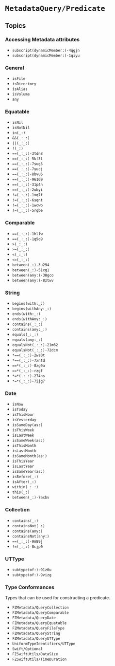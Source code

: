 # ``MetadataQuery/Predicate``

## Topics

### Accessing Metadata attributes

- ``subscript(dynamicMember:)-4qgjn``
- ``subscript(dynamicMember:)-1qiyu``

### General

- ``isFile``
- ``isDirectory``
- ``isAlias``
- ``isVolume``
- ``any``

### Equatable

- ``isNil``
- ``isNotNil``
- ``in(_:)``
- ``&&(_:_:)``
- ``||(_:_:)``
- ``!(_:)``
- ``==(_:_:)-3tdn8``
- ``==(_:_:)-5kf3l``
- ``==(_:_:)-7sug5``
- ``==(_:_:)-7yucj``
- ``==(_:_:)-8bvu6``
- ``==(_:_:)-96169``
- ``==(_:_:)-31p4h``
- ``==(_:_:)-2ubyi``
- ``!=(_:_:)-1xq7f``
- ``!=(_:_:)-6sqnt``
- ``!=(_:_:)-1wcwb``
- ``!=(_:_:)-5rqbe``

### Comparable

- ``==(_:_:)-1hl1w``
- ``==(_:_:)-1q5o9``
- ``>(_:_:)``
- ``>=(_:_:)``
- ``<(_:_:)``
- ``<=(_:_:)``
- ``between(_:)-3u294``
- ``between(_:)-51xg1``
- ``between(any:)-38gco``
- ``between(any:)-8ztwv``


### String

- ``begins(with:_:)``
- ``begins(withAny:_:)``
- ``ends(with:_:)``
- ``ends(withAny:_:)``
- ``contains(_:_:)``
- ``contains(any:_:)``
- ``equals(_:_:)``
- ``equals(any:_:)``
- ``equalsNot(_:_:)-21m62``
- ``equalsNot(_:_:)-72dcm``
- ``*==(_:_:)-2ws0t``
- ``*==(_:_:)-7xntd``
- ``==*(_:_:)-8zg0a``
- ``==*(_:_:)-rzgf``
- ``*=*(_:_:)-274ns``
- ``*=*(_:_:)-7ijg7``

### Date

- ``isNow``
- ``isToday``
- ``isThisHour``
- ``isYesterday``
- ``isSameDay(as:)``
- ``isThisWeek``
- ``isLastWeek``
- ``isSameWeek(as:)``
- ``isThisMonth``
- ``isLastMonth``
- ``isSameMonth(as:)``
- ``isThisYear``
- ``isLastYear``
- ``isSameYear(as:)``
- ``isBefore(_:)``
- ``isAfter(_:)``
- ``within(_:_:)``
- ``this(_:)``
- ``between(_:)-7axbv``

### Collection

- ``contains(_:)``
- ``containsNot(_:)``
- ``contains(any:)``
- ``containsNot(any:)``
- ``==(_:_:)-9m89j``
- ``!=(_:_:)-8cjp0``

### UTType

- ``subtype(of:)-91z0u``
- ``subtype(of:)-9vizg``

### Type Conformances

Types that can be used for constructing a predicate.

- ``FZMetadata/QueryCollection``
- ``FZMetadata/QueryComparable``
- ``FZMetadata/QueryDate``
- ``FZMetadata/QueryEquatable``
- ``FZMetadata/QueryFileType``
- ``FZMetadata/QueryString``
- ``FZMetadata/QueryUTType``
- ``UniformTypeIdentifiers/UTType``
- ``Swift/Optional``
- ``FZSwiftUtils/DataSize``
- ``FZSwiftUtils/TimeDuration``
